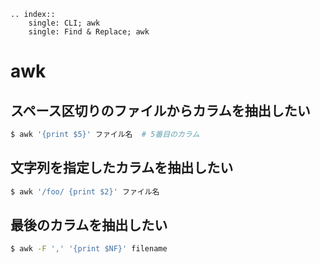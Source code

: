 ```{eval-rst}
.. index::
    single: CLI; awk
    single: Find & Replace; awk
```

# awk


## スペース区切りのファイルからカラムを抽出したい

```bash
$ awk '{print $5}' ファイル名  # 5番目のカラム
```

## 文字列を指定したカラムを抽出したい

```bash
$ awk '/foo/ {print $2}' ファイル名
```

##  最後のカラムを抽出したい

```bash
$ awk -F ',' '{print $NF}' filename
```

